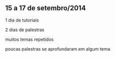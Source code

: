 ## 15 a 17 de setembro/2014

1 dia de tutoriais

2 dias de palestras

muitos temas repetidos

poucas palestras se aprofundaram em algum tema
